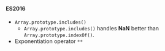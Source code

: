 #### ES2016
* `Array.prototype.includes()`
  * `Array.prototype.includes()` handles **NaN** better than `Array.prototype.indexOf()`. 
* Exponentiation operator `**`

